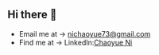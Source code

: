 ## Hi there 👋

* Email me at -> nichaoyue73@gmail.com
* Find me at -> LinkedIn:[Chaoyue Ni](https://www.linkedin.com/in/chaoyue-ni/)
